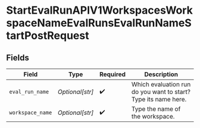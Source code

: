 # StartEvalRunAPIV1WorkspacesWorkspaceNameEvalRunsEvalRunNameStartPostRequest


## Fields

| Field                                                          | Type                                                           | Required                                                       | Description                                                    |
| -------------------------------------------------------------- | -------------------------------------------------------------- | -------------------------------------------------------------- | -------------------------------------------------------------- |
| `eval_run_name`                                                | *Optional[str]*                                                | :heavy_check_mark:                                             | Which evaluation run do you want to start? Type its name here. |
| `workspace_name`                                               | *Optional[str]*                                                | :heavy_check_mark:                                             | Type the name of the workspace.                                |